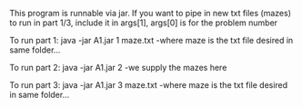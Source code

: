 This program is runnable via jar.
If you want to pipe in new txt files (mazes) to run in part 1/3, include it in args[1],
args[0] is for the problem number

To run part 1:
java -jar A1.jar 1 maze.txt
-where maze is the txt file desired in same folder...

To run part 2:
java -jar A1.jar 2
-we supply the mazes here

To run part 3:
java -jar A1.jar 3 maze.txt
-where maze is the txt file desired in same folder...